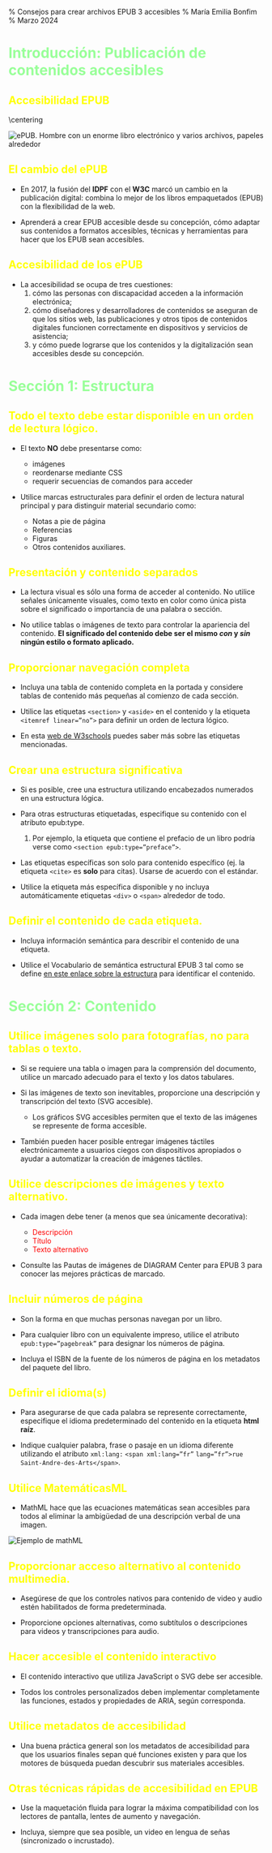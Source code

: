 % Consejos para crear archivos EPUB 3 accesibles
% María Emilia Bonfim 
% Marzo 2024

# <span style="color: #99FF99;">Introducción: Publicación de contenidos accesibles</span>

## <span style="color:#FFFF00;">Accesibilidad EPUB</span>

\centering

![ePUB. Hombre con un enorme libro electrónico y varios archivos, papeles alrededor](epub.jpeg)

## <span style="color:#FFFF00;"> El cambio del ePUB</span>

* En 2017, la fusión del **IDPF** con el **W3C** marcó un cambio en la publicación digital: combina lo mejor de los libros empaquetados (EPUB) con la flexibilidad de la web.

* Aprenderá a crear EPUB accesible desde su concepción, cómo adaptar sus contenidos a formatos accesibles, técnicas y herramientas para hacer que los EPUB sean accesibles.

## <span style="color:#FFFF00;">Accesibilidad de los ePUB</span>

* La accesibilidad se ocupa de tres cuestiones: 
	1. cómo las personas con discapacidad acceden a la información electrónica; 
	2. cómo diseñadores y desarrolladores de contenidos se aseguran de que los sitios web, las publicaciones y otros tipos de contenidos digitales funcionen correctamente en dispositivos y servicios de asistencia; 
	3. y cómo puede lograrse que los contenidos y la digitalización sean accesibles desde su concepción.

# <span style="color: #99FF99;">Sección 1: Estructura</span>

## <span style="color:#FFFF00;">Todo el texto debe estar disponible en un orden de lectura lógico.</span>
* El texto **NO** debe presentarse como:
	- imágenes
	- reordenarse mediante CSS 
	- requerir secuencias de comandos para acceder

* Utilice marcas estructurales para definir el orden de lectura natural principal y para distinguir material secundario como:

	- Notas a pie de página
	- Referencias
	- Figuras
	- Otros contenidos auxiliares.

## <span style="color:#FFFF00;">Presentación y contenido separados</span>

* La lectura visual es sólo una forma de acceder al contenido. No utilice señales únicamente visuales, como texto en color como única pista sobre el significado o importancia de una palabra o sección.

* No utilice tablas o imágenes de texto para controlar la apariencia del contenido. **El significado del contenido debe ser el mismo *con* y *sin* ningún estilo o formato aplicado.**

## <span style="color:#FFFF00;">Proporcionar navegación completa</span>

* Incluya una tabla de contenido completa en la portada y considere tablas de contenido más pequeñas al comienzo de cada sección. 

* Utilice las etiquetas `<section>` y `<aside>` en el contenido y la etiqueta `<itemref linear=”no”>` para definir un orden de lectura lógico.

* En esta [web de W3schools](https://www.w3schools.com/html/default.asp) puedes saber más sobre las etiquetas mencionadas. 

## <span style="color:#FFFF00;">Crear una estructura significativa</span>

* Si es posible, cree una estructura utilizando encabezados numerados en una estructura lógica. 

* Para otras estructuras etiquetadas, especifique su contenido con el atributo epub:type.

	1. Por ejemplo, la etiqueta que contiene el prefacio de un libro podría verse como `<section epub:type=”preface”>`. 

* Las etiquetas específicas son solo para contenido específico (ej. la etiqueta `<cite>` es **solo** para citas). Usarse de acuerdo con el estándar. 

* Utilice la etiqueta más específica disponible y no incluya automáticamente etiquetas `<div>` o `<span>` alrededor de todo.


## <span style="color:#FFFF00;"> Definir el contenido de cada etiqueta.</span>

* Incluya información semántica para describir el contenido de una etiqueta.

* Utilice el Vocabulario de semántica estructural EPUB 3 tal como se define [en este enlace sobre la estructura](http://idpf.org/epub/vocab/structure/) para identificar el contenido.

# <span style="color: #99FF99;">Sección 2: Contenido</span>

## <span style="color:#FFFF00;"> Utilice imágenes solo para fotografías, **no** para tablas o texto.</span>

* Si se requiere una tabla o imagen para la comprensión del documento, utilice un marcado adecuado para el texto y los datos tabulares. 

* Si las imágenes de texto son inevitables, proporcione una descripción y transcripción del texto (SVG accesible). 
	- Los gráficos SVG accesibles permiten que el texto de las imágenes se represente de forma accesible. 

* También pueden hacer posible entregar imágenes táctiles electrónicamente a usuarios ciegos con dispositivos apropiados o ayudar a automatizar la creación de imágenes táctiles.

## <span style="color:#FFFF00;"> Utilice descripciones de imágenes y texto alternativo. </span>

* Cada imagen debe tener (a menos que sea únicamente decorativa):

	- <span style="color:red;">Descripción</span>
	- <span style="color:red;">Título</span>
	- <span style="color:red;">Texto alternativo <span style="color:red;">

* Consulte las Pautas de imágenes de DIAGRAM Center para EPUB 3 para conocer las mejores prácticas de marcado.

## <span style="color:#FFFF00;"> Incluir números de página </span>

* Son la forma en que muchas personas navegan por un libro. 

* Para cualquier libro con un equivalente impreso, utilice el atributo `epub:type=”pagebreak”` para designar los números de página. 

* Incluya el ISBN de la fuente de los números de página en los metadatos del paquete del libro.

## <span style="color:#FFFF00;">Definir el idioma(s)</span>

* Para asegurarse de que cada palabra se represente correctamente, especifique el idioma predeterminado del contenido en la etiqueta **html raíz**. 

* Indique cualquier palabra, frase o pasaje en un idioma diferente utilizando el atributo `xml:lang:` `<span xml:lang=”fr”` `lang=”fr”>rue Saint-Andre-des-Arts</span>`.


## <span style="color:#FFFF00;">Utilice MatemáticasML</span>

* MathML hace que las ecuaciones matemáticas sean accesibles para todos al eliminar la ambigüedad de una descripción verbal de una imagen.

![Ejemplo de mathML](mathml.png)

## <span style="color:#FFFF00;">Proporcionar acceso alternativo al contenido multimedia.</span>

* Asegúrese de que los controles nativos para contenido de video y audio estén habilitados de forma predeterminada. 

* Proporcione opciones alternativas, como subtítulos o descripciones para videos y transcripciones para audio.

## <span style="color:#FFFF00;">Hacer accesible el contenido interactivo </span>

* El contenido interactivo que utiliza JavaScript o SVG debe ser accesible. 

* Todos los controles personalizados deben implementar completamente las funciones, estados y propiedades de ARIA, según corresponda.

## <span style="color:#FFFF00;">Utilice metadatos de accesibilidad</span>

* Una buena práctica general son los metadatos de accesibilidad para que los usuarios finales sepan qué funciones existen y para que los motores de búsqueda puedan descubrir sus materiales accesibles.

## <span style="color:#FFFF00;">Otras técnicas rápidas de accesibilidad en EPUB</span>

* Use la maquetación fluida para lograr la máxima compatibilidad con los lectores de pantalla, lentes de aumento y navegación. 

* Incluya, siempre que sea posible, un video en lengua de señas (sincronizado o incrustado).
